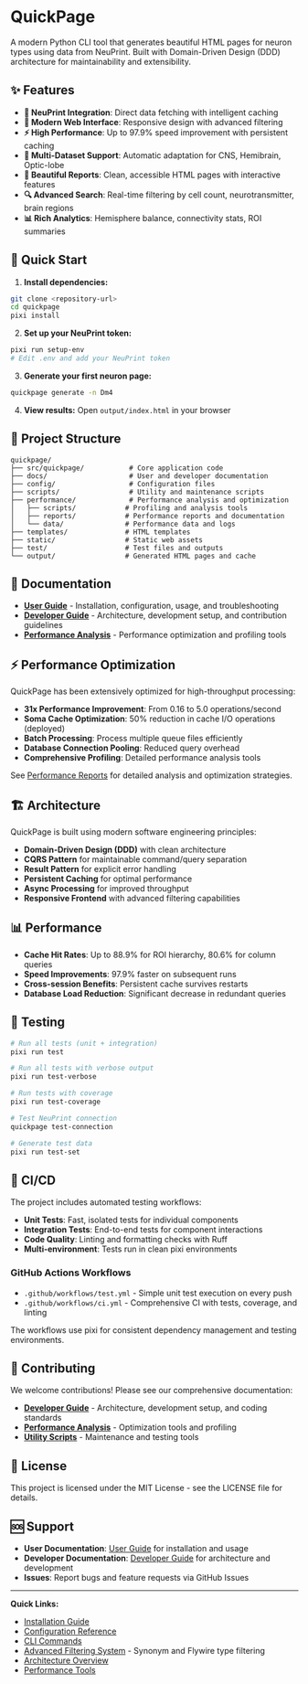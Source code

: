 # QuickPage

A modern Python CLI tool that generates beautiful HTML pages for neuron types using data from NeuPrint. Built with Domain-Driven Design (DDD) architecture for maintainability and extensibility.

## ✨ Features

- **🔌 NeuPrint Integration**: Direct data fetching with intelligent caching
- **📱 Modern Web Interface**: Responsive design with advanced filtering
- **⚡ High Performance**: Up to 97.9% speed improvement with persistent caching
- **🧠 Multi-Dataset Support**: Automatic adaptation for CNS, Hemibrain, Optic-lobe
- **🎨 Beautiful Reports**: Clean, accessible HTML pages with interactive features
- **🔍 Advanced Search**: Real-time filtering by cell count, neurotransmitter, brain regions
- **📊 Rich Analytics**: Hemisphere balance, connectivity stats, ROI summaries

## 🚀 Quick Start

1. **Install dependencies:**
```bash
git clone <repository-url>
cd quickpage
pixi install
```

2. **Set up your NeuPrint token:**
```bash
pixi run setup-env
# Edit .env and add your NeuPrint token
```

3. **Generate your first neuron page:**
```bash
quickpage generate -n Dm4
```

4. **View results:**
Open `output/index.html` in your browser

## 📁 Project Structure

```
quickpage/
├── src/quickpage/           # Core application code
├── docs/                    # User and developer documentation
├── config/                  # Configuration files
├── scripts/                 # Utility and maintenance scripts
├── performance/             # Performance analysis and optimization
│   ├── scripts/            # Profiling and analysis tools
│   ├── reports/            # Performance reports and documentation
│   └── data/               # Performance data and logs
├── templates/              # HTML templates
├── static/                 # Static web assets
├── test/                   # Test files and outputs
└── output/                 # Generated HTML pages and cache
```

## 📖 Documentation

- **[User Guide](docs/user-guide.md)** - Installation, configuration, usage, and troubleshooting
- **[Developer Guide](docs/developer-guide.md)** - Architecture, development setup, and contribution guidelines
- **[Performance Analysis](performance/README.md)** - Performance optimization and profiling tools

## ⚡ Performance Optimization

QuickPage has been extensively optimized for high-throughput processing:

- **31x Performance Improvement**: From 0.16 to 5.0 operations/second
- **Soma Cache Optimization**: 50% reduction in cache I/O operations (deployed)
- **Batch Processing**: Process multiple queue files efficiently
- **Database Connection Pooling**: Reduced query overhead
- **Comprehensive Profiling**: Detailed performance analysis tools

See [Performance Reports](performance/reports/) for detailed analysis and optimization strategies.

## 🏗️ Architecture

QuickPage is built using modern software engineering principles:

- **Domain-Driven Design (DDD)** with clean architecture
- **CQRS Pattern** for maintainable command/query separation
- **Result Pattern** for explicit error handling
- **Persistent Caching** for optimal performance
- **Async Processing** for improved throughput
- **Responsive Frontend** with advanced filtering capabilities

## 📊 Performance

- **Cache Hit Rates**: Up to 88.9% for ROI hierarchy, 80.6% for column queries
- **Speed Improvements**: 97.9% faster on subsequent runs
- **Cross-session Benefits**: Persistent cache survives restarts
- **Database Load Reduction**: Significant decrease in redundant queries

## 🧪 Testing

```bash
# Run all tests (unit + integration)
pixi run test

# Run all tests with verbose output
pixi run test-verbose

# Run tests with coverage
pixi run test-coverage

# Test NeuPrint connection
quickpage test-connection

# Generate test data
pixi run test-set
```

## 🔄 CI/CD

The project includes automated testing workflows:

- **Unit Tests**: Fast, isolated tests for individual components
- **Integration Tests**: End-to-end tests for component interactions
- **Code Quality**: Linting and formatting checks with Ruff
- **Multi-environment**: Tests run in clean pixi environments

### GitHub Actions Workflows

- `.github/workflows/test.yml` - Simple unit test execution on every push
- `.github/workflows/ci.yml` - Comprehensive CI with tests, coverage, and linting

The workflows use pixi for consistent dependency management and testing environments.

## 🤝 Contributing

We welcome contributions! Please see our comprehensive documentation:

- **[Developer Guide](docs/developer-guide.md)** - Architecture, development setup, and coding standards
- **[Performance Analysis](performance/README.md)** - Optimization tools and profiling
- **[Utility Scripts](scripts/README.md)** - Maintenance and testing tools

## 📄 License

This project is licensed under the MIT License - see the LICENSE file for details.

## 🆘 Support

- **User Documentation**: [User Guide](docs/user-guide.md) for installation and usage
- **Developer Documentation**: [Developer Guide](docs/developer-guide.md) for architecture and development
- **Issues**: Report bugs and feature requests via GitHub Issues

---

**Quick Links:**
- [Installation Guide](docs/user-guide.md#installation)
- [Configuration Reference](docs/user-guide.md#configuration)
- [CLI Commands](docs/user-guide.md#basic-usage)
- [Advanced Filtering System](docs/user-guide.md#advanced-filtering-system) - Synonym and Flywire type filtering
- [Architecture Overview](docs/developer-guide.md#architecture-overview)
- [Performance Tools](performance/README.md)
